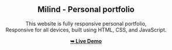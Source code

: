 <div align="center">

  <h2 align="center">Milind - Personal portfolio</h2>

  This website is fully responsive personal portfolio, <br />Responsive for all devices, built using HTML, CSS, and JavaScript.

  <a href="https://milindkate21.github.io/"><strong>➥ Live Demo</strong></a>

</div>
<br />

